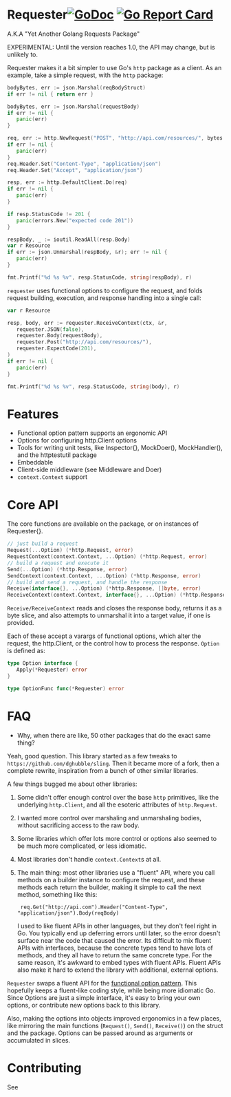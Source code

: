 # Requester[![GoDoc](https://godoc.org/github.com/gemalto/requester?status.png)](https://godoc.org/github.com/gemalto/requester) [![Go Report Card](https://goreportcard.com/badge/github.com/gemalto/requester)](https://goreportcard.com/report/github.com/gemalto/requester)

A.K.A "Yet Another Golang Requests Package"

EXPERIMENTAL:  Until the version reaches 1.0, the API may change, but is unlikely to.

Requester makes it a bit simpler to use Go's `http` package as a client.  As an example, take
a simple request, with the `http` package:

```go
bodyBytes, err := json.Marshal(reqBodyStruct)
if err != nil { return err }

bodyBytes, err := json.Marshal(requestBody)
if err != nil {
   panic(err)
}

req, err := http.NewRequest("POST", "http://api.com/resources/", bytes.NewReader(bodyBytes))
if err != nil {
   panic(err)
}
req.Header.Set("Content-Type", "application/json")
req.Header.Set("Accept", "application/json")

resp, err := http.DefaultClient.Do(req)
if err != nil {
   panic(err)
}

if resp.StatusCode != 201 {
   panic(errors.New("expected code 201"))
}

respBody, _ := ioutil.ReadAll(resp.Body)
var r Resource
if err := json.Unmarshal(respBody, &r); err != nil {
   panic(err)
}

fmt.Printf("%d %s %v", resp.StatusCode, string(respBody), r)
```
    
`requester` uses functional options to configure the request, and folds request building, 
execution, and response handling into a single call:

```go
var r Resource

resp, body, err := requester.ReceiveContext(ctx, &r,
   requester.JSON(false),
   requester.Body(requestBody),
   requester.Post("http://api.com/resources/"),
   requester.ExpectCode(201),
)
if err != nil {
   panic(err)
}

fmt.Printf("%d %s %v", resp.StatusCode, string(body), r)
```

# Features

- Functional option pattern supports an ergonomic API
- Options for configuring http.Client options
- Tools for writing unit tests, like Inspector{}, MockDoer(), MockHandler(), and the httptestutil package
- Embeddable
- Client-side middleware (see Middleware and Doer)
- `context.Context` support
    
# Core API

The core functions are available on the package, or on instances of Requester{}.

```go
// just build a request
Request(...Option) (*http.Request, error)
RequestContext(context.Context, ...Option) (*http.Request, error)
// build a request and execute it
Send(...Option) (*http.Response, error)
SendContext(context.Context, ...Option) (*http.Response, error)
// build and send a request, and handle the response
Receive(interface{}, ...Option) (*http.Response, []byte, error)
ReceiveContext(context.Context, interface{}, ...Option) (*http.Response, []byte, error)
```
    
`Receive/ReceiveContext` reads and closes the response body, returns it as a byte slice, 
and also attempts to unmarshal it into a target value, if one is provided. 

Each of these accept a varargs of functional options, which alter the request,
the http.Client, or the control how to process the response. `Option` is defined as:

```go
type Option interface {
   Apply(*Requester) error
}

type OptionFunc func(*Requester) error
```

# FAQ

- Why, when there are like, 50 other packages that do the exact same thing?

Yeah, good question.  This library started as a few tweaks to `https://github.com/dghubble/sling`.  Then
it became more of a fork, then a complete rewrite, inspiration from a bunch of other similar libraries.

A few things bugged me about other libraries:

1. Some didn't offer enough control over the base `http` primitives, like the underlying
   `http.Client`, and all the esoteric attributes of `http.Request`.
2. I wanted more control over marshaling and unmarshaling bodies, without sacrificing access
   to the raw body.
3. Some libraries which offer lots more control or options also seemed to be much more 
   complicated, or less idiomatic.
4. Most libraries don't handle `context.Context`s at all.
5. The main thing: most other libraries use a "fluent" API, where you call methods on a builder
   instance to configure the request, and these methods each return the builder, making it
   simple to call the next method, something like this:
   
        req.Get("http://api.com").Header("Content-Type", "application/json").Body(reqBody)
        
   I used to like fluent APIs in other languages, but they don't feel right in Go.  You typically
   end up deferring errors until later, so the error doesn't surface near the code that caused
   the error.  Its difficult to mix fluent APIs with interfaces, because the concrete types
   tend to have lots of methods, and they all have to return the same concrete type.  For the 
   same reason, it's awkward to embed types with fluent APIs.  Fluent APIs also make it hard to extend
   the library with additional, external options.
   
`Requester` swaps a fluent API for the
 [functional option pattern](https://dave.cheney.net/2014/10/17/functional-options-for-friendly-apis).
This hopefully keeps a fluent-like coding style, while being more idiomatic Go.  Since Options are just
a simple interface, it's easy to bring your own options, or contribute new options back
to this library.

Also, making the options into objects improved ergonomics in a few places, like mirroring 
the main functions (`Request()`, `Send()`, `Receive()`) on the struct and the package.  Options can be passed
around as arguments or accumulated in slices.

# Contributing

See 